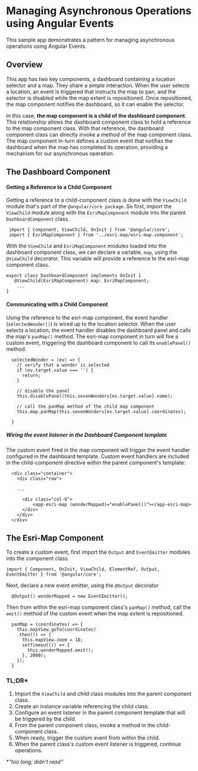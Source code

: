 # Managing Asynchronous Operations using Angular Events

This sample app demonstrates a pattern for managing asynchronous operations using Angular Events.
## Overview
This app has two key components, a dashboard containing a location selector and a map. They share a simple interaction. When the user selects a location, an event is triggered that instructs the map to pan, and the selector is disabled while the map extent is repositioned. Once repositioned, the map component notifies the dashboard, so it can enable the selector.

In this case, **the map component is a child of the dashboard component**. This relationship allows the dashboard component class to hold a reference to the map component class. With that reference, the dashboard component class can directly invoke a method of the map component class. The map component in-turn defines a custom event that notifies the dashboard when the map has completed its operation, providing a mechanism for our asynchronous operation.

## The Dashboard Component
#### Getting a Reference to a Child Component
Getting a reference to a child-component class is done with the ```ViewChild``` module that's part of the ```@angular/core package```.  So first, import the ```ViewChild``` module along with the ```EsriMapComponent``` module into the parent ```DashboardComponent``` class.
```
 import { Component, ViewChild, OnInit } from '@angular/core';
 import { EsriMapComponent } from '../esri-map/esri-map.component';
```
With the ```ViewChild``` and ```EsriMapComponent``` modules loaded into the dashboard component class, we can declare a variable, ```map```, using the ```@ViewChild``` decorator.  This variable will provide a reference to the esri-map component class.  

```
export class DashboardComponent implements OnInit {
   @ViewChild(EsriMapComponent) map: EsriMapComponent; 
	...
}
```
#### Communicating with a Child Component
Using the reference to the esri-map component, the event handler (```selectedWonder()```) is wired up to the location selector. When the user selects a location, the event handler disables the dashboard panel and calls the map's ```panMap()``` method.  The esri-map component in turn will fire a custom event, triggering the dashboard component to call its ```enablePanel()``` method.

```
  selectedWonder = (ev) => {
    // verify that a wonder is selected
    if (ev.target.value === '') {
      return;
    }

    // disable the panel
    this.disablePanel(this.sevenWonders[ev.target.value].name);

    // call the panMap method of the child map component
    this.map.panMap(this.sevenWonders[ev.target.value].coordinates);

  }
```
##### Wiring the event listener in the Dashboard Component template
The custom event fired in the map component will trigger the event handler configured in the dashboard template.  Custom event handlers are included in the child-component directive within the parent component's template:

```
  <div class="container">
    <div class="row">
  
    ...
  
      <div class="col-8">
          <app-esri-map (wonderMapped)="enablePanel()"></app-esri-map>
      </div>
    </div>
  </div>
```

## The Esri-Map Component
To create a custom event, first import the ```Output``` and ```EventEmitter``` modules into the component class

```
import { Component, OnInit, ViewChild, ElementRef, Output, EventEmitter } from '@angular/core';
```
Next, declare a new event emitter, using the ```@Output``` decorator

```
  @Output() wonderMapped = new EventEmitter();
```

Then from within the esri-map component class's ```panMap()``` method, call the ```emit()``` method of the custom event when the map extent is repositioned.


```
  panMap = (coordinates) => {
    this.mapView.goTo(coordinates)
    .then(() => {
      this.mapView.zoom = 18;
      setTimeout(() => {
        this.wonderMapped.emit();
      }, 2000);
    });
  }
```
### TL;DR*

1.	Import the ```ViewChild``` and child class modules into the parent component class.
2.	Create an instance variable referencing the child class.
3.	Configure an event listener in the parent component template that will be triggered by the child.
4.	From the parent component class, invoke a method in the child-component class.
5.	When ready, trigger the custom event from within the child.
6.	When the parent class's custom event listener is triggered, continue operations.

*_"too long; didn't read"_
